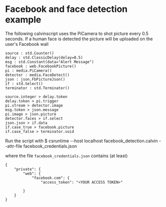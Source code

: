 # Facebook and face detection example #

The following calvinscript uses the PiCamera to shot picture every 0.5 seconds. If a human face is detected
the picture will be uploaded on the user's Facebook wall

	source : std.Counter()
	delay : std.ClassicDelay(delay=0.5)
    msg : std.Constant(data="Alert Message")
    facebook : web.FacebookPicture()
    pi : media.PiCamera()
    detector : media.FaceDetect()
    json : json.FbPictureJson()
    if : std.Select()
    terminator : std.Terminator()
    
    source.integer > delay.token
    delay.token > pi.trigger
    pi.stream > detector.image
    msg.token > json.message
    pi.image > json.picture
    detector.faces > if.select
    json.json > if.data
    if.case_true > facebook.picture
    if.case_false > terminator.void


	
Run the script with 
    $ csruntime --host localhost facebook_detection.calvin --attr-file facebook_credentials.json

where the file `facebook_credentials.json` contains (at least)

	{
		"private": {
			"web": {
				"facebook.com": {
				    "access_token": "<YOUR ACCESS TOKEN>"
			
			}
		}
	}
